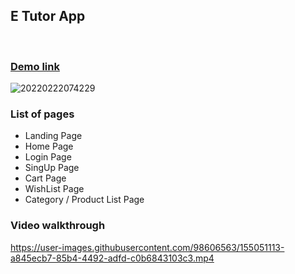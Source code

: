 ## E Tutor App

&nbsp;

### [Demo link](https://e-tutor-arun.netlify.app/)

![20220222074229](https://user-images.githubusercontent.com/98606563/155051091-0fd8458f-61d2-4e92-85e8-a965589efe84.png)

### List of pages

- Landing Page
- Home Page
- Login Page
- SingUp Page
- Cart Page
- WishList Page
- Category / Product List Page

### Video walkthrough


https://user-images.githubusercontent.com/98606563/155051113-a845ecb7-85b4-4492-adfd-c0b6843103c3.mp4


